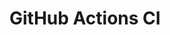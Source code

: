 # GitHub Actions CI


























































































































































































































































































































































































































































































































































































































































































































































































































































































































































































































































































































































































































































































































































































































































































































































































































































































































































































































































































































































































































































































































































































































































































































































































